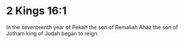 # 2 Kings 16:1

In the seventeenth year of Pekah the son of Remaliah Ahaz the son of Jotham king of Judah began to reign.